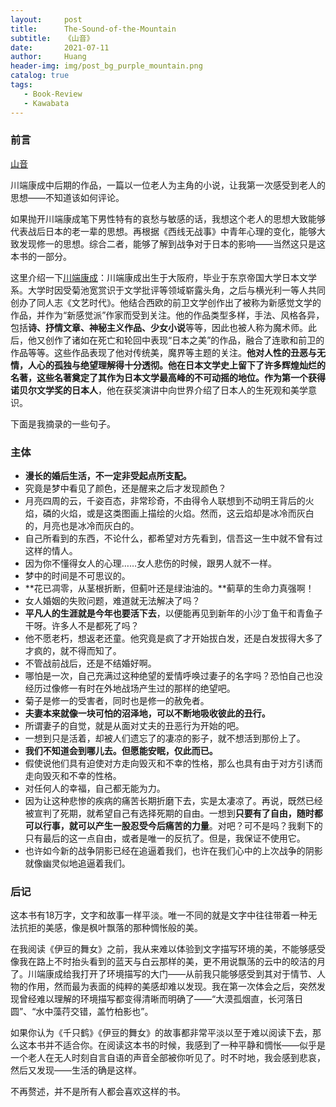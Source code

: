 ```yaml
---
layout:     post
title:      The-Sound-of-the-Mountain
subtitle:   《山音》
date:       2021-07-11
author:     Huang
header-img: img/post_bg_purple_mountain.png
catalog: true
tags:
   - Book-Review
   - Kawabata
---
```


### 前言

[山音](https://book.douban.com/subject/24736901/)

川端康成中后期的作品，一篇以一位老人为主角的小说，让我第一次感受到老人的思想——不知道该如何评论。

如果抛开川端康成笔下男性特有的哀愁与敏感的话，我想这个老人的思想大致能够代表战后日本的老一辈的思想。再根据《西线无战事》中青年心理的变化，能够大致发现修一的思想。综合二者，能够了解到战争对于日本的影响——当然这只是这本书的一部分。

这里介绍一下[川端康成](https://zh.wikipedia.org/wiki/%E5%B7%9D%E7%AB%AF%E5%BA%B7%E6%88%90)：川端康成出生于大阪府，毕业于东京帝国大学日本文学系。大学时因受菊池宽赏识于文学批评等领域崭露头角，之后与横光利一等人共同创办了同人志《文艺时代》。他结合西欧的前卫文学创作出了被称为新感觉文学的作品，并作为“新感觉派”作家而受到关注。他的作品类型多样，手法、风格各异，包括**诗、抒情文章、神秘主义作品、少女小说**等等，因此也被人称为魔术师。此后，他又创作了诸如在死亡和轮回中表现“日本之美”的作品，融合了连歌和前卫的作品等等。这些作品表现了他对传统美，魔界等主题的关注。**他对人性的丑恶与无情，人心的孤独与绝望理解得十分透彻。**他在日本文学史上留下了许多辉煌灿烂的名著，这些名著奠定了其作为日本文学最高峰的不可动摇的地位。作为**第一个获得诺贝尔文学奖的日本人**，他在获奖演讲中向世界介绍了日本人的生死观和美学意识。

下面是我摘录的一些句子。

### 主体

* **漫长的婚后生活，不一定非受起点所支配。**
* 究竟是梦中看见了颜色，还是醒来之后才发现颜色？
* 月亮四周的云，千姿百态，非常珍奇，不由得令人联想到不动明王背后的火焰，磷的火焰，或是这类图画上描绘的火焰。然而，这云焰却是冰冷而灰白的，月亮也是冰冷而灰白的。
* 自己所看到的东西，不论什么，都希望对方先看到，信吾这一生中就不曾有过这样的情人。
* 因为你不懂得女人的心理……女人悲伤的时候，跟男人就不一样。
* 梦中的时间是不可思议的。
* **花已凋零，从茎根折断，但蓟叶还是绿油油的。**蓟草的生命力真强啊！
* 女人婚姻的失败问题，难道就无法解决了吗？
* **平凡人的生涯就是今年也要活下去**，以便能再见到新年的小沙丁鱼干和青鱼子干呀。许多人不是都死了吗？
* 他不愿老朽，想返老还童。他究竟是疯了才开始拔白发，还是白发拔得大多了才疯的，就不得而知了。
* 不管战前战后，还是不结婚好啊。
* 哪怕是一次，自己充满过这种绝望的爱情呼唤过妻子的名字吗？恐怕自己也没经历过像修一有时在外地战场产生过的那样的绝望吧。
* 菊子是修一的受害者，同时也是修一的赦免者。
* **夫妻本来就像一块可怕的沼泽地，可以不断地吸收彼此的丑行。**
* 所谓妻子的自觉，就是从面对丈夫的丑恶行为开始的吧。
* 一想到只是活着，却被人们遗忘了的凄凉的影子，就不想活到那份上了。
* **我们不知道会到哪儿去。但愿能安眠，仅此而已。**
* 假使说他们具有迫使对方走向毁灭和不幸的性格，那么也具有由于对方引诱而走向毁灭和不幸的性格。
* 对任何人的幸福，自己都无能为力。
* 因为让这种悲惨的疾病的痛苦长期折磨下去，实是太凄凉了。再说，既然已经被宣判了死期，就希望自己有选择死期的自由。一想到**只要有了自由，随时都可以行事，就可以产生一股忍受今后痛苦的力量**。对吧？可不是吗？我剩下的只有最后的这一点自由，或者是唯一的反抗了。但是，我保证不使用它。
* 也许如今新的战争阴影已经在追逼着我们，也许在我们心中的上次战争的阴影就像幽灵似地追逼着我们。

### 后记

这本书有18万字，文字和故事一样平淡。唯一不同的就是文字中往往带着一种无法抗拒的美感，像是枫叶飘落的那种惆怅般的美。

在我阅读《伊豆的舞女》之前，我从来难以体验到文字描写环境的美，不能够感受像我在路上不时抬头看到的蓝天与白云那样的美，更不用说飘荡的云中的皎洁的月了。川端康成给我打开了环境描写的大门——从前我只能够感受到其对于情节、人物的作用，然而最为表面的纯粹的美感却难以发现。我在第一次体会之后，突然发现曾经难以理解的环境描写都变得清晰而明确了——“大漠孤烟直，长河落日圆”、“水中藻荇交错，盖竹柏影也”。

如果你认为《千只鹤》《伊豆的舞女》的故事都非常平淡以至于难以阅读下去，那么这本书并不适合你。在阅读这本书的时候，我感到了一种平静和惆怅——似乎是一个老人在无人时刻自言自语的声音全部被你听见了。时不时地，我会感到悲哀，然后又发现——生活的确是这样。

不再赘述，并不是所有人都会喜欢这样的书。

